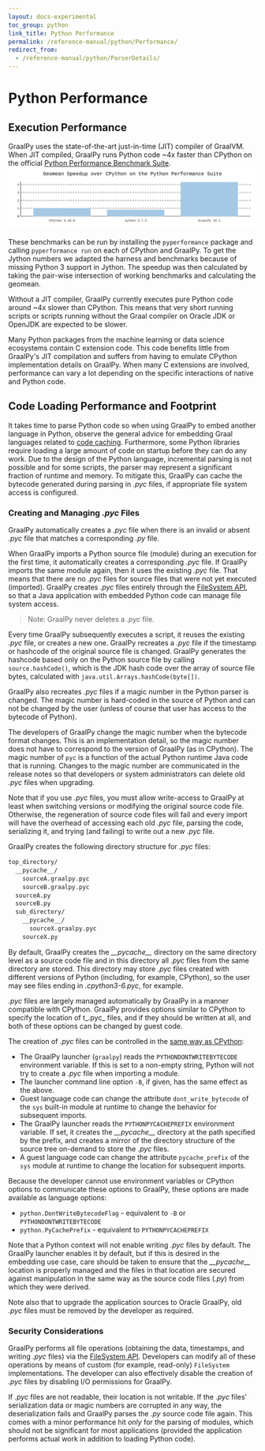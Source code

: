 ```yaml
---
layout: docs-experimental
toc_group: python
link_title: Python Performance
permalink: /reference-manual/python/Performance/
redirect_from:
  - /reference-manual/python/ParserDetails/
---
```


# Python Performance

## Execution Performance

GraalPy uses the state-of-the-art just-in-time (JIT) compiler of GraalVM.
When JIT compiled, GraalPy runs Python code ~4x faster than CPython on the official [Python Performance Benchmark Suite](https://pyperformance.readthedocs.io/).
![](performance.svg)

These benchmarks can be run by installing the `pyperformance` package and calling `pyperformance run` on each of CPython and GraalPy.
To get the Jython numbers we adapted the harness and benchmarks because of missing Python 3 support in Jython.
The speedup was then calculated by taking the pair-wise intersection of working benchmarks and calculating the geomean.

Without a JIT compiler, GraalPy currently executes pure Python code around ~4x slower than CPython.
This means that very short running scripts or scripts running without the Graal compiler on Oracle JDK or OpenJDK are expected to be slower.

Many Python packages from the machine learning or data science ecosystems contain C extension code.
This code benefits little from GraalPy's JIT compilation and suffers from having to emulate CPython implementation details on GraalPy.
When many C extensions are involved, performance can vary a lot depending on the specific interactions of native and Python code.

## Code Loading Performance and Footprint

It takes time to parse Python code so when using GraalPy to embed another language in Python, observe the general advice for embedding Graal languages related to [code caching](https://www.graalvm.org/latest/reference-manual/embed-languages/#code-caching-across-multiple-contexts).
Furthermore, some Python libraries require loading a large amount of code on startup before they can do any work.
Due to the design of the Python language, incremental parsing is not possible and for some scripts, the parser may represent a significant fraction of runtime and memory.
To mitigate this, GraalPy can cache the bytecode generated during parsing in *.pyc* files, if appropriate file system access is configured.

### Creating and Managing _.pyc_ Files

GraalPy automatically creates a _.pyc_ file when there is an invalid or absent _.pyc_ file that matches a corresponding _.py_ file.

When GraalPy imports a Python source file (module) during an execution for the first time, it automatically creates a corresponding _.pyc_ file.
If GraalPy imports the same module again, then it uses the existing _.pyc_ file.
That means that there are no _.pyc_ files for source files that were not yet executed (imported).
GraalPy creates _.pyc_ files entirely through the [FileSystem API](https://www.graalvm.org/sdk/javadoc/org/graalvm/polyglot/io/FileSystem.html), so that a Java application with embedded Python code can manage file system access.

> Note: GraalPy never deletes a _.pyc_ file.

Every time GraalPy subsequently executes a script, it reuses the existing _.pyc_ file, or creates a new one.
GraalPy recreates a _.pyc_ file if the timestamp or hashcode of the original source file is changed.
GraalPy generates the hashcode based only on the Python source file by calling `source.hashCode()`, which is the JDK hash code over the array of source file bytes, calculated with `java.util.Arrays.hashCode(byte[])`.

GraalPy also recreates _.pyc_ files if a magic number in the Python parser is changed.
The magic number is hard-coded in the source of Python and can not be changed by the user (unless of course that user has access to the bytecode of Python).

The developers of GraalPy change the magic number when the bytecode format changes.
This is an implementation detail, so the magic number does not have to correspond to the version of GraalPy (as in CPython).
The magic number of `pyc` is a function of the actual Python runtime Java code that is running. Changes to the magic number are communicated in the release notes so that developers or system administrators can delete old _.pyc_ files when upgrading.

Note that if you use _.pyc_ files, you must allow write-access to GraalPy at least when switching versions or modifying the original source code file.
Otherwise, the regeneration of source code files will fail and every import will have the overhead of accessing each old _.pyc_ file, parsing the code, serializing it, and trying (and failing) to write out a new _.pyc_ file.

GraalPy creates the following directory structure for _.pyc_ files:
```bash
top_directory/
  __pycache__/
    sourceA.graalpy.pyc
    sourceB.graalpy.pyc
  sourceA.py
  sourceB.py
  sub_directory/
    __pycache__/
      sourceX.graalpy.pyc
    sourceX.py
```

By default, GraalPy creates the _\_\_pycache\_\__ directory on the same directory level as a source code file and in this directory all _.pyc_ files from the same directory are stored.
This directory may store _.pyc_ files created with different versions of Python (including, for example, CPython), so the user may see files ending in _.cpython3-6.pyc_, for example.

_.pyc_ files are largely managed automatically by GraalPy in a manner compatible with CPython. GraalPy provides options similar to CPython to specify the location of t_.pyc_ files, and if they should be written at all, and both of these options can be changed by guest code.

The creation of _.pyc_ files can be controlled in the [same way as CPython](https://docs.python.org/3/using/cmdline.html):

  * The GraalPy launcher (`graalpy`) reads the `PYTHONDONTWRITEBYTECODE`
    environment variable. If this is set to a non-empty string, Python will not
    try to create a _.pyc_ file when importing a module.
  * The launcher command line option `-B`, if given, has the same effect as the
    above.
  * Guest language code can change the attribute `dont_write_bytecode` of the
    `sys` built-in module at runtime to change the behavior for subsequent
    imports.
  * The GraalPy launcher reads the `PYTHONPYCACHEPREFIX` environment variable. If set,
    it creates the _\_\_pycache\_\__ directory at the path specified by the
    prefix, and creates a mirror of the directory structure of the source tree 
    on-demand to store the _.pyc_ files.
  * A guest language code can change the attribute `pycache_prefix` of the `sys`
    module at runtime to change the location for subsequent imports.

Because the developer cannot use environment variables or CPython options to
communicate these options to GraalPy, these options are made available as language options:

  * `python.DontWriteBytecodeFlag` - equivalent to `-B` or `PYTHONDONTWRITEBYTECODE`
  * `python.PyCachePrefix` - equivalent to `PYTHONPYCACHEPREFIX`


Note that a Python context will not enable writing _.pyc_ files by default.
The GraalPy launcher enables it by default, but if this is desired in the embedding use case, care should be taken to ensure that the _\_\_pycache\_\__ location is properly managed and the files in that location are secured against manipulation in the same way as the source code files (_.py_) from which they were derived.

Note also that to upgrade the application sources to Oracle GraalPy, old _.pyc_
files must be removed by the developer as required.

### Security Considerations

GraalPy performs all file operations (obtaining the data, timestamps, and writing _.pyc_ files)
via the [FileSystem API](https://www.graalvm.org/sdk/javadoc/org/graalvm/polyglot/io/FileSystem.html). Developers can modify all of these operations by means of custom (for example, read-only) `FileSystem` implementations.
The developer can also effectively disable the creation of _.pyc_ files by disabling I/O permissions for GraalPy.

If _.pyc_ files are not readable, their location is not writable.
If the _.pyc_ files' serialization data or magic numbers are corrupted in any way, the deserialization fails and GraalPy parses the _.py_ source code file again.
This comes with a minor performance hit *only* for the parsing of modules, which should not be significant for most applications (provided the application performs actual work in addition to loading Python code).

